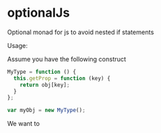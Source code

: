 optionalJs
==========

Optional monad for js to avoid nested if statements

Usage:

Assume you have the following construct
````js
MyType = function () {
  this.getProp = function (key) {
    return obj[key];
  }
};

var myObj = new MyType();
````

We want to 
